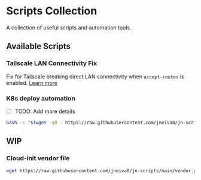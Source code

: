 # Scripts Collection

A collection of useful scripts and automation tools.

## Available Scripts

### Tailscale LAN Connectivity Fix
Fix for Tailscale breaking direct LAN connectivity when `accept-routes` is enabled. [Learn more](tailscale/README.md)

### K8s deploy automation

- [ ] TODO: Add more details

```bash
bash -c "$(wget -qO - https://raw.githubusercontent.com/jneiva0/jn-scripts/main/setup-k8s.sh)"
```

## WIP

### Cloud-init vendor file

```bash
wget https://raw.githubusercontent.com/jneiva0/jn-scripts/main/vendor.yaml -O 900-cloud-init.yml
```
